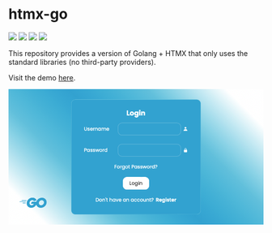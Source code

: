 # htmx-go

[![](https://img.shields.io/github/license/andygeiss/htmx-go)](https://github.com/andygeiss/htmx-go/blob/master/LICENSE)
[![](https://img.shields.io/github/v/release/andygeiss/htmx-go)](https://github.com/andygeiss/htmx-go/releases)
[![](https://img.shields.io/codeclimate/tech-debt/andygeiss/htmx-go)](https://github.com/andygeiss/htmx-go)
[![](https://goreportcard.com/badge/github.com/andygeiss/htmx-go)](https://goreportcard.com/report/github.com/andygeiss/htmx-go)

This repository provides a version of Golang + HTMX that only uses the standard libraries (no third-party providers).

Visit the demo [here](https://htmx-go-bdwseh5pdq-ey.a.run.app).

![screenshot](screenshot.png)
